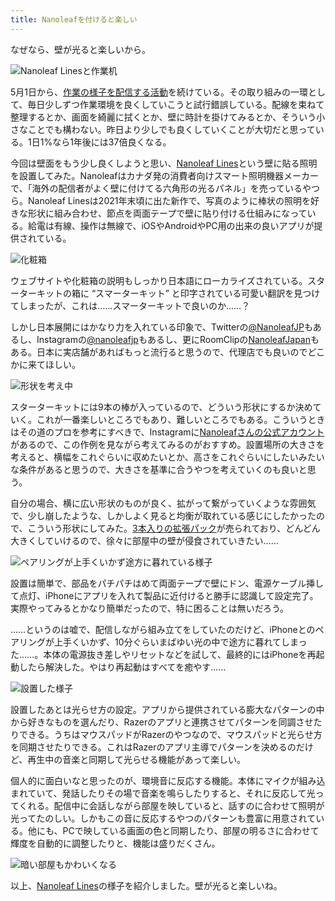 ```yaml
---
title: Nanoleafを付けると楽しい
---
```

なぜなら、壁が光ると楽しいから。

![](https://lh3.googleusercontent.com/docs/ADP-6oEeeROyIbuAgvptlMgkZCOfS5HTGk3sxsvgjQPCffnqQuJoRizrXAfpFO0x_Kt6_W27_ko2MOqQz1aXWS9PB9Lsgw2ZSlSaoehuzCv67M--pSHsMySrfFKs0BFwiDvlfXFePgtHsy09lPxI-sAkCmunisXOwnwNLTz5hZts23o14KLFXEC5ojjib8UvMG-pWA6V8Rtwt5yLeWvLgVrYZTz3gVg7vNIPuOyzgjrpcmEOEhngJSFaqk1IVm6f3XKBueCpn-ATgfSyW4nvw0K2YDzIREXApUBRho_VghtHPgeZt9u51BhlUgZDS6FzJpJW3pKCalE64_78vl3KdkubWPgAgTVqUNTzat4K_2n_PTW6cxvybykYoAOXdz2UfX47MXfY__5tKNVofBxFDcvOKWVNNSvwdGXYTpQUEwlezmF5SdCtROk5-YLbXwTUsn2OqVgcxBcN-3L7CWft7TdVEJm3cMzznL85X-ORSFOI2xO3hpfbO3QefWfpNVFpe0GLJyDNu6xcSrRG_OIv4cauYpqGdkmugB2vC_SXzU1WTGjpG5tadQ4p-n5rrgDCxfOvNM_3-eXMDAGDnwqdetWQDUDd1D5AtMSYlWJe796m7wMELRlkmvbYT3zjEK-r1dMVif18M7yt15N1-tJwQH9MZ-4Ma5CDvm-1zFIgmGAGnwCkDso56seQ9Scq59ULCVMiRe8FG8R3OR1WnXzge3w0Meyn3aAU8KtMOI4pi-ptxNoSnaG9QrvWnwVPxkyXYo947gcWEcbgxKN7p0roPpgTKl9pR_YGQPt50pN_zwRWzNrRwf_6tJf3MxDXEBW5yZKSzHOErBWNy7MiEBvdTwt0fx4wXqZGO_EsDevwLU0AbMFVHG7WrvL_2NAUf8MXOLZmCWerEfAsHMmM9ISWEl3K40Y5nWqmwZWrCoG4NMsqP7oSsFB55rLXAKBu27LYw6rvRXa9tGR4boz7ZigqM7SO4-5JDqI4NWlZcftH4aDcOSzTsUlBJU5SABRh3I-LGS4TewNXZjRfVmMUaZxBdw7NH-IpQYYRBqQq7PDlKHRRqfdbsSMjC2a91wZuBMxTo_IIdNv6VUZWV_eug-d_oKvUqmf-olGX2Kyp5vYQpFqR7yJVoe7bySE_hwCTkMmicUZbkzA1DYF4ZxJpXg-xrs6qp1J5qgkKliuAg6-_vlssjbX8LJIX0RKTuS18T-5GRpduxU7XXWXoNT_5k31pruf5ssBdZKQ7n8ige9esirQKEqjPZFRngg "Nanoleaf Linesと作業机")

5月1日から、[作業の様子を配信する活動](https://www.youtube.com/c/r7kamura)を続けている。その取り組みの一環として、毎日少しずつ作業環境を良くしていこうと試行錯誤している。配線を束ねて整理するとか、画面を綺麗に拭くとか、壁に時計を掛けてみるとか、そういう小さなことでも構わない。昨日より少しでも良くしていくことが大切だと思っている。1日1%なら1年後には37倍良くなる。

今回は壁面をもう少し良くしようと思い、[Nanoleaf Lines](https://www.amazon.co.jp/dp/B09MS3359S)という壁に貼る照明を設置してみた。Nanoleafはカナダ発の消費者向けスマート照明機器メーカーで、「海外の配信者がよく壁に付けてる六角形の光るパネル」を売っているやつら。Nanoleaf Linesは2021年末頃に出た新作で、写真のように棒状の照明を好きな形状に組み合わせ、節点を両面テープで壁に貼り付ける仕組みになっている。給電は有線、操作は無線で、iOSやAndroidやPC用の出来の良いアプリが提供されている。

![](https://lh3.googleusercontent.com/docs/ADP-6oFUfxo7WFLH8xpQTQhxZSQJR69ZX0fVnSUfgYNOzSNa2hwoQ_4tLUnqgksebGORNXlLhPWt69yaaolgXbn2xz1uLczBgcwL63Yti0haCAJmEDjUk1upiFImVQSj2RWp_dH6sekrXSXuET9KgigG_VKGtr4M39dGBrujXhPhKpgrqhGzSx9GayNY7wQFhBULSV035lLLAhCFBFtglbTEm7nTqaXXqxSNq3UGye9yRaTOS2jawdjMkWI6fhMl_tSTjbpger3gxVlmBs2zIPv4pi2b4rkVvGTiduS9fj3xipqt3tAPx_dyc6byDEcWe5mmoKr_qLKh0XdSBpbBxEoCoTM4skGglgKLXMGL4lycb-OJndChWcX6JWW705N0RKP1aP12_Ir2Eb3fThl8-tyGIfPBMLl2hlco44Wv7fYftRM9FOSHz-ns2twJYRVQDYDGLbFcRu8V_u3-9jwBhWCQyehJRvRDaJRO2bqYMgXDwEJ5tQ7CT-UiLgRXeo6RI-1L18_tLpXdF4_qb-gkCPMYabGP3oucmiHBRGkYP0n3xlr6wdJKLnAub3WJ8I8G-yPulE0_xrw3g4Xta7TA8TvCBHPNIX2NmZhbM2GwqHAIdWPn0em_tos1PPskS67lCpXqqhpmRZfDLIY42o0g83KX95w0kBjBQXw4Q8HuvQvaLQ4BrxnIgEy89zAarb6hv4Hq33O0co9bepRZ-KzDJ5vc9GrwUMiDv_CVz0bAijw57VtKUKSbIJ0s0zHElyvQNWQX66hncrMyW5itiPV4kwXohTPkhhFizZL2iN7abW1f2bvx7qIXVEcXMAjVAS4vwki-r7lBJo91-Qyb2Z5Sp3II1eEm15Zt9l6uSWzgwt2c46aQ2TUGgEd7HIu6MbZ_8g3AvSGfo1IvTfVcz4TFiPuwxHD2p1TxYu6jux3iFWic-iJAVnUiYfH7jumkubPadOHldfyYcMvP4jAz7hKa4XUhOsvqGl38iWvOu3Ez94NT5W852wcyRrdoyUKSx_rMHXz9wZOe6yPNx6OAMSjZwMgvVf2GgxMH3IXthPcauUBO7jdktIGtaw7MkQdLOV2KP-dRMcvX-zLH8IaMAex-iFrS4g6Vglcz-9u-E__mNOwS4kdRkWPz8_qDejmqX42TURTVeSfvZqHFwehbjT2JHToqe8ywRfNE9MXGwpabDReFsKeeA20jeJL1W0UH8NwXzSckm4yz92uyDp6EWGZXy36evLmeKyoGZqCyzxqaet5iO2L3LbzS5Q "化粧箱")

ウェブサイトや化粧箱の説明もしっかり日本語にローカライズされている。スターターキットの箱に “スマーターキット” と印字されている可愛い翻訳を見つけてしまったが、これは……スマーターキットで良いのか……？

しかし日本展開にはかなり力を入れている印象で、Twitterの[@NanoleafJP](https://twitter.com/NanoleafJP)もあるし、Instagramの[@nanoleafjp](https://www.instagram.com/nanoleafjp/)もあるし、更にRoomClipの[NanoleafJapan](https://roomclip.jp/myroom/5824865)もある。日本に実店舗があればもっと流行ると思うので、代理店でも良いのでどこかに来てほしい。

![](https://lh3.googleusercontent.com/docs/ADP-6oHSYAIZE_dcDWlkFB6gzrw4emOP0FsDoLU2j1RpIzPrz7HRPKwExdu40IoOsp0k_vkIJuKY1F7vN5uL7ZXZxjSStJ2BDg1GGzed1Fl66Ahx8wMDnHrPpBK5TKpz338mSyXcjSaI6QOBOfIsG7tM29Kx-wAHHL0eqcLqF0im6YRS_irkix0CZixCmDIk3ByfgmXYxH2X2XAQW-8hWqa-aRdbixi3lzxrsnj7VrFfMTZcW_OseB5-3CUR5liY8mruj4yPayww1k425dYDtcffhPxG7ezfLkFFE_Ho9VFDrbN4e0RBdsfzVGO-Vr6f1EWhkqIKBDNonVKIY_YkMDoCIrye6DrVZEnObjnMgi43hRW2lFwWlF7MQl9PEfGDhbKxjYXAEkbvrjFcnGZX6r1LXOjo27qYSXvUnghV3g8v2JjXU7RvbI-MRThT9mV0OVg9UqkA4kSQN4hjCbOY6VVEuuAcz6q-Gyg3Vv6c5xNGSAXWWk3Plv8-Ey4_piPl744Kd4J1cooxQIgvXOoxK48Sb1GlcDllccjVeQRi6_BuwCGNET3smCRelg5XEvRDLVHv-bpPdWaeepTipwlFitip4FisxLUO9kTol52NkixVnOfk0Kjq6rzX1EtWFUYJ99OFGyJn_WM2A_8VmsDDs8x1H451UlcGzgP6FqeVWSp2ZgGayYS_JbY9KNhrxV-8zrFkaCUCgvsRp3cIYyRymtUUsL1famHd3DypbcB0JmsbhSY5R1uBSPRfFVznMDcgUnytBgQHyRDDv86Bf7kL3QatENa4aGV-hgZMTtABBcLDEfM8lnLMwsjG5nTKB6ikQCQbQX13LqXF9x7fowe6RXFWs2JYZlRMFDsq5p6M5acfpPNuh7lb1PQNd03YZndg9Ydkqb_XqbionPzgwT_PWx9mBTCPWJBJuUgJIDpcqJqoJL--XOajFxKjAWbdRaZvJPYPuGw7UU_xy9msaxHkQCqPqJ7c0zUoIi6QVucSipCu66vHUkLq0cinEx4RSs7g--h_vdmsNOxKkO0FCtvslIELHFw9UVHbzgty0Y5KJy7EW8RWtUsNxG_q3YzWcuaNfLRbtlal5hcDaJbXic2vLBpUlpsZKM1pDaIVJayADlLwlVKgCelV3Syo3oHRE6_VcMvr0M8GiKTA1VwHQ7xHtPWsTjpzv62vL0ZXdAddixPBw76hKu6isgSwdLU5VQdzXPIDUsroCm42-OvUmFVOSif02sJuHkii7dltAIpAiHnGqpnANN3q "形状を考え中")

スターターキットには9本の棒が入っているので、どういう形状にするか決めていく。これが一番楽しいところでもあり、難しいところでもある。こういうときはその道のプロを参考にすべきで、Instagramに[Nanoleafさんの公式アカウント](https://www.instagram.com/nanoleaf/)があるので、この作例を見ながら考えてみるのがおすすめ。設置場所の大きさを考えると、横幅をこれぐらいに収めたいとか、高さをこれぐらいにしたいみたいな条件があると思うので、大きさを基準に合うやつを考えていくのも良いと思う。

自分の場合、横に広い形状のものが良く、拡がって繋がっていくような雰囲気で、少し崩したような、しかしよく見ると均衡が取れている感じにしたかったので、こういう形状にしてみた。[3本入りの拡張パック](https://www.amazon.co.jp/dp/B09JHSG2R5)が売られており、どんどん大きくしていけるので、徐々に部屋中の壁が侵食されていきたい……

![](https://lh3.googleusercontent.com/docs/ADP-6oGQuDJ6xVBEVaMsuoal4xGKfneCUqnq0Y3eKYX8dvTeKIC9vsa-kDVwGHFfpyLiz-BUhd1e9xwdDM5GgFVz_HL6VztL-d1xsWG1yj__t3VQZd0JsaDUBvx3HODGwMwdz8c7cQ0oRU1KRAy1N98CWO44h3O2cw6H9qs3Xwo-KpkxOGmaSCkXlnOwukMM2gvdGZRb9PbOZxS6cnZYux-oajgdwaxMOFMXqOHEJOuycnr_N0842KIIFwqyMW3BpfFN3BcFMNw1EolIWmiik5c-2mdX_o9KieW--ajZN3O0uq3M4ykUgkenlldMu2q-UVrstQeR5bJvisDRdTqRKGF6egC60fj5QHhuDvdMqoKNi-kDXOzc-RqTL9zsdvZNX4a5n9UCqJi9azbz_X5BEx4zgEOvzl1V8zcFahZYQe7Jpipn_bPCeZT78e28CHPfvN2C41XNIA-Zohre37TDcLc8oGxZcTqhBHEfy7SQVwGkklYneHkiP0HTsVVmaYBvR4LpLUAY2LFOuonmwVm_H9h8l1GV3mQoeVCJ8NtU1x8D307davbHrpcNw9k9SZeaWGzH6ZrGrQr4K6G8ZtANfYNZnLAQimwgg8iE0CdxAsqGGf0YNFg3Mp0WozcG8YnUcB5-GIALhph2kNh5L-JJa_ARzs7SBdCfH5CItzz6JQ2NosRrPJbxHJCOECWx6ZiRFiIzed56H8irPu0Ov9qrBicHAv6wad4D9MURpgifZxDzbF20NAdx3RSL6XrzUDndaUgEbDO3BEpn5xJc834O_BIaA4sA7_RTB9f6M5AvoGc0T6hgUqwvyxdGIZrZ3NibfvXKkHV5JR384dzdQdD7xSijh0hV7QHcs79lwKUrb-wTw6YVbTlh_33avSHZrluhRx04vnS6Do5-FykLY7f36BpfUPpVi-UnPoPn0JlYRfIjaWlucIzOWeEURHDa3ZCDhyh6w20hBVmW-rOGySbirzQdOVtGX3vXNXMuRYz250sDz9SPIV1xGK6QcXPe--TwnOmZY78KFsnNUx5TBQthRExwEm-ts8C-wJpIbro5iac0L2nYSakbp11oJ3XK60_-8AoTWLspWtibb1OepAlBgA-z6DdPRMzBV7kSLKrUG10Gzw9CG9Ck6AgXmOU95ELFgN2dZoweWP5cM_FjhLQiFSU3NnHHoMJ0DmidtIzZaqV6sZlFWq2F8QNgwx_VQWKeVtWiWUz-meGt3BbSn7xXhzjaPAk-WnHFhMA5OG3Knk5Aetj5sea1 "ペアリングが上手くいかず途方に暮れている様子")

設置は簡単で、部品をパチパチはめて両面テープで壁にドン、電源ケーブル挿して点灯、iPhoneにアプリを入れて製品に近付けると勝手に認識して設定完了。実際やってみるとかなり簡単だったので、特に困ることは無いだろう。

……というのは嘘で、配信しながら組み立てをしていたのだけど、iPhoneとのペアリングが上手くいかず、10分ぐらいまばゆい光の中で途方に暮れてしまった……。本体の電源抜き差しやリセットなどを試して、最終的にはiPhoneを再起動したら解決した。やはり再起動はすべてを癒やす……

![](https://lh3.googleusercontent.com/docs/ADP-6oH1N-caKvAZW5zu48mvMjAf4z35f17xD4Py60MesqwFOG7epEsVqncwwfhZhNO8H9PW_i0SjQKc15CV3HqpVDFHDfxAsXw5hT5z7MkOhWGwXFIymJ-RDZcJZL_kG1b1FMP0xkaXmvYMtiSO_odlFjK9CXE94q_dxhbAWQSUhePiOTnvrjcYl7vH8KKFUC_ZLXbobGqnK89gijstX4BveIfTYYTKdj0DHq6gesgajeyn4zrUigE1ijIpAyJ3oWK3I4gi2GN3e81JV4J8-Jv743CcMAH8D60m5Z94z2AKhRp4Keo-3sbm-O4uo0olROlynOOBTKS4tJH27BWjDvPUQw4urX_FjgcFzRc8kX6nt79-E3gLMTYZk5XGM1-RDuAgZ2Sm-5zojyTRMvcpF0IHt46kowhaEWteJ425eIcg2PwgYF1bsa9cmS4ATabbDD0OgEvfaKR1eS8Ry7w00lPJQZ_pBXC_m6SozyORaYANrfmycbtwPbU607uppYM8qbN0XxVhdLqlVTrZVsVt_l8zr55JCI0P5RQl-lKTAAuy9IXUWZJMXXDyenGLDaKjNctjIjAzWef0wrKW2M7RhSWZhM62hAHoQ_S8yqq98C5CwTid91L-PmQCEF6UOQ684M3E6Mn8a8nbbc49-jmXTqkGjicfPp3Xa7ZJEUYtgG5g8ObJAis8f6tz8QVRcgoft7rz3OJRk_6hGxfjWvGYwzRQBV38S5TXCI5q9En8eZ6MnpzaT8GsCnzFkvutgUGjWVnHeCzqPMmz_tYtw9mCRg1jqv9TWGNzYMmPRAg8KMTW1hY539Bl5lnSyDwIiuScsZjrJ1pyeNcgh92zKDy9QvGFSolPdlz0ejaSQKU8EbWYyge2kVRPbMoKD204qCoELktoz6Bhd4MdT2_63_zVz2tfVSK6SeQzi0cSjatjfqVot9VqelEs_VNg_bFLHkzIlia7tVwb5jAwCEuCKVAINnL0Y2yjX1GY7SPTXdS1vL1JpV2j9NM2e26-5sq8OboYacnvsbA_vc3H7qIWr6BLTe33AT6qPJbfV5HU-HB0y3oET4zjWngAz2aH62b9n2sYIhYHrX78mNS9ZinKDz1SzI6EmervJ1bHEngvPJ6napVg7eh4qW-L3svBbCPho_LUsOTxxT3V6-dmdPVjUcgJIkcCtHKebC-P9VZoWABP9F25RN7TPZxsMYDwz7nmnTciMCw4-oNtpcci7NaYI2W2WsRMKKCfLiZZmc8tqDNWKu6T9Y8DpEK57Q "設置した様子")

設置したあとは光らせ方の設定。アプリから提供されている膨大なパターンの中から好きなものを選んだり、Razerのアプリと連携させてパターンを同調させたりできる。うちはマウスパッドがRazerのやつなので、マウスパッドと光らせ方を同期させたりできる。これはRazerのアプリ主導でパターンを決めるのだけど、再生中の音楽と同期して光らせる機能があって楽しい。

個人的に面白いなと思ったのが、環境音に反応する機能。本体にマイクが組み込まれていて、発話したりその場で音楽を鳴らしたりすると、それに反応して光ってくれる。配信中に会話しながら部屋を映していると、話すのに合わせて照明が光ってたのしい。しかもこの音に反応するやつのパターンも豊富に用意されている。他にも、PCで映している画面の色と同期したり、部屋の明るさに合わせて輝度を自動的に調整したりと、機能は盛りだくさん。

![](https://lh3.googleusercontent.com/docs/ADP-6oF2WNO_1hH-X9grGEGBdCceWJ0qXjYvL_gOabSghYWeslzJhMve6dTntvXmEed4isw2Z-KtxsMYn994oECsaCC3_jNcTVk66EdX9wXHpxzZ4fp-joHRT8OYdbAEXI8WEiS8izHS_ONVKR3pLwIOAMXpDCmOX5cVxm2USo4oN_6ESaT5AHBrvDeSUSJ1Zl5cd7qr37kH_rwuZfELsg6azeZBCTtXzjbqAb6C7UNSVgDg4itZz4E_YYxrL36iNp4NDLwyq7RIkvlIFj8zrObaYFbFHrlzRkieqOwxTJ5iebQsN9U4NzACaRqk_lCOvtLMvVeiR-E9pbSZgVF7LWXjn02Nl0mAMfmmSpBZMfiy9Wdaf9Ie2k9ouunV2dk59Hv9XZV14pQZ3ScAs8dqvU1FG3gH2zYCe82PahQyyOP2vdl6xNeIQca_kf_GsdqtIZROSzgq8NA7uqV-Iv5yznJ6Nk8DxkoY6k_njTWUlGO5sCUvNqo9ZC_a7g1k1i0r68Dncah7PXbaiedQGO4zgGPSp1MUnA-AhNcoIdfewSPHAXIfKpus3v2ODdgFfBm0rkC2-buWLe_bm8I_RpEbUMsR5iB4xtaptfbDW1MFzsB5hKTACM6R7wR0BwtlnQXu-mbUTTKqwyoGELLWiEz0kkZRHS1LMpW1LLmHBLizmU_qNBbfdXkjv6wbTuBhZ3U8cVn6ousqBH95JFbv7C4_xMPsO8bMn55Rsns1VkRKTxvOAoUEJTvz6vT-nymsVCwSnIZJ15X-69Ssrn4dr9B3xI8tpkNabb6kpY1jGTgng7SXA9pPF5F_7VfcFkbDFJMJwbL99QXdpcZQrQnL70xTeB4kb9K7GmArJYDSHcMm7vMTbhNUuq1fYm7jBNgQ3lcZU3PyQI3bmgnpwykoCydCDk4I46UkZ8r84SX67KdC4vCGwi237Z2SPNCpLZyxGUgZnVcmsjbVBgJgubPY-JvUIv4jerPWPWensedNpRZup6JhBKxM-HkSso1Kc-fU0qDAeepvGiOAzplDSkJerZmG5AlvnggUyx71j4VW97xvBrJvOdsW_oeMUnj5-Nf9M9XIHGLLtvxFZppv_tjWKHvkUa2-eX2fq6qtDJ4EhTJZ5MYUYt07xMXoghYnEooN9anz00574ftUYl7X1h82hPv-aFoG3szpSwPbx_lLk4Ea7ikERGPalo-ld2ATyvjMhoOtBP1zJQ9k8gYSJcTOTKG3D6kx0SxYf1p8Ak4KECXE18VL2O9_kFl7cA "暗い部屋もかわいくなる")

以上、[Nanoleaf Lines](https://www.amazon.co.jp/dp/B09MS3359S)の様子を紹介しました。壁が光ると楽しいね。
